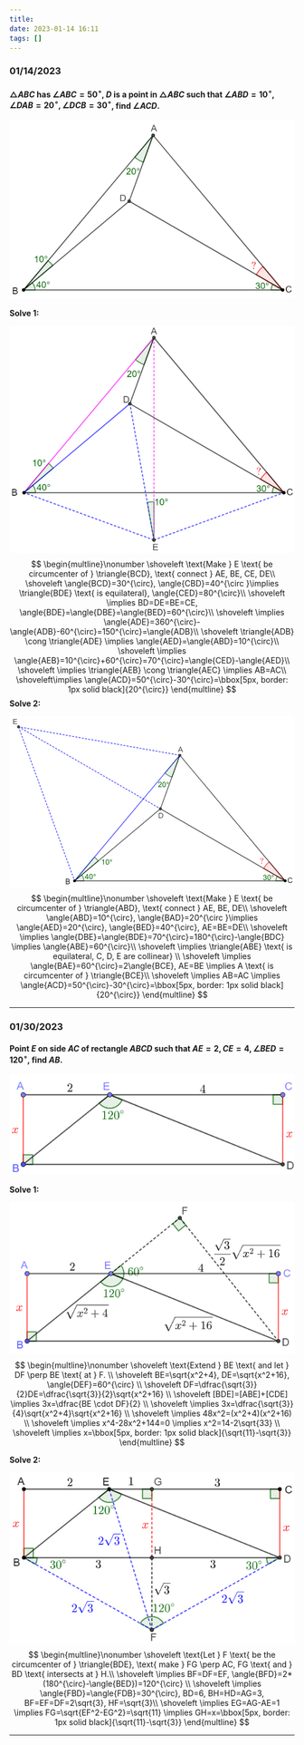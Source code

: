 ```yaml
---
title:
date: 2023-01-14 16:11
tags: []
---
```


### 01/14/2023

#### $\triangle{ABC}$ has $\angle{ABC}=50^{\circ}$, $D$ is a point in $\triangle{ABC}$ such that $\angle{ABD}=10^{\circ}, \angle{DAB}=20^{\circ}, \angle{DCB}=30^{\circ}$, find $\angle{ACD}$.

![image-20230114161720898](/assets/images/2023/image-20230114161720898.png)

**Solve 1:**

![image-20230114163420593](/assets/images/2023/image-20230114161807620.png)
$$
\begin{multline}\nonumber
\shoveleft \text{Make } E \text{ be circumcenter of } \triangle{BCD}, \text{ connect } AE, BE, CE, DE\\
\shoveleft \angle{BCD}=30^{\circ}, \angle{CBD}=40^{\circ }\implies \triangle{BDE} \text{ is equilateral}, \angle{CED}=80^{\circ}\\
\shoveleft \implies BD=DE=BE=CE, \angle{BDE}=\angle{DBE}=\angle{BED}=60^{\circ}\\
\shoveleft \implies \angle{ADE}=360^{\circ}-\angle{ADB}-60^{\circ}=150^{\circ}=\angle{ADB}\\
\shoveleft \triangle{ADB} \cong \triangle{ADE} \implies \angle{AED}=\angle{ABD}=10^{\circ}\\
\shoveleft \implies \angle{AEB}=10^{\circ}+60^{\circ}=70^{\circ}=\angle{CED}-\angle{AED}\\
\shoveleft \implies \triangle{AEB} \cong \triangle{AEC} \implies AB=AC\\
\shoveleft\implies \angle{ACD}=50^{\circ}-30^{\circ}=\bbox[5px, border: 1px solid black]{20^{\circ}}
\end{multline}
$$
**Solve 2:**

![image-20230114164042713](/assets/images/2023/image-20230114164042713.png)
$$
\begin{multline}\nonumber
\shoveleft \text{Make } E \text{ be circumcenter of } \triangle{ABD}, \text{ connect } AE, BE, DE\\
\shoveleft \angle{ABD}=10^{\circ}, \angle{BAD}=20^{\circ }\implies \angle{AED}=20^{\circ}, \angle{BED}=40^{\circ}, AE=BE=DE\\
\shoveleft \implies \angle{DBE}=\angle{BDE}=70^{\circ}=180^{\circ}-\angle{BDC} \implies \angle{ABE}=60^{\circ}\\
\shoveleft \implies \triangle{ABE} \text{ is equilateral, C, D, E are collinear} \\
\shoveleft \implies \angle{BAE}=60^{\circ}=2\angle{BCE}, AE=BE \implies A \text{ is circumcenter of } \triangle{BCE}\\
\shoveleft \implies AB=AC \implies \angle{ACD}=50^{\circ}-30^{\circ}=\bbox[5px, border: 1px solid black]{20^{\circ}}
\end{multline}
$$

---

### 01/30/2023

#### Point $E$ on side $AC$ of rectangle $ABCD$ such that $AE=2, CE=4, \angle{BED}=120^{\circ}$, find $AB$.

![image-20230130194139978](/assets/images/2023/image-20230130194139978.png)

**Solve 1:**

![image-20230130194545628](/assets/images/2023/image-20230130194545628.png)
$$
\begin{multline}\nonumber
\shoveleft \text{Extend } BE \text{ and let } DF \perp BE \text{ at } F. \\
\shoveleft BE=\sqrt{x^2+4}, DE=\sqrt{x^2+16}, \angle{DEF}=60^{\circ} \\
\shoveleft DF=\dfrac{\sqrt{3}}{2}DE=\dfrac{\sqrt{3}}{2}\sqrt{x^2+16} \\
\shoveleft [BDE]=[ABE]+[CDE] \implies 3x=\dfrac{BE \cdot DF}{2} \\
\shoveleft \implies 3x=\dfrac{\sqrt{3}}{4}\sqrt{x^2+4}\sqrt{x^2+16} \\
\shoveleft \implies 48x^2=(x^2+4)(x^2+16) \\
\shoveleft \implies x^4-28x^2+144=0 \implies x^2=14-2\sqrt{33} \\
\shoveleft \implies x=\bbox[5px, border: 1px solid black]{\sqrt{11}-\sqrt{3}}
\end{multline}
$$

**Solve 2:**

![image-20230130232518473](/assets/images/2023/image-20230130232518473.png)
$$
\begin{multline}\nonumber
\shoveleft \text{Let } F \text{ be the circumcenter of } \triangle{BDE}, \text{ make } FG \perp AC, FG \text{ and } BD \text{ intersects at } H.\\
\shoveleft \implies BF=DF=EF, \angle{BFD}=2*(180^{\circ}-\angle{BED})=120^{\circ} \\
\shoveleft \implies \angle{FBD}=\angle{FDB}=30^{\circ}, BD=6, BH=HD=AG=3, BF=EF=DF=2\sqrt{3}, HF=\sqrt{3}\\
\shoveleft \implies EG=AG-AE=1 \implies FG=\sqrt{EF^2-EG^2}=\sqrt{11} \implies GH=x=\bbox[5px, border: 1px solid black]{\sqrt{11}-\sqrt{3}}
\end{multline}
$$

---

